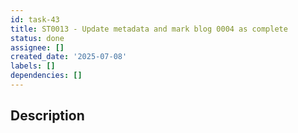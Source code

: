 ```yaml
---
id: task-43
title: ST0013 - Update metadata and mark blog 0004 as complete
status: done
assignee: []
created_date: '2025-07-08'
labels: []
dependencies: []
---
```


## Description
